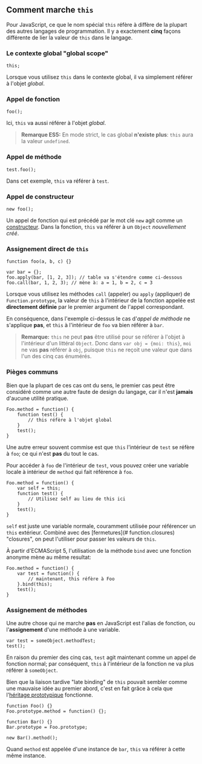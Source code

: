 ## Comment marche `this`

Pour JavaScript, ce que le nom spécial `this` réfère à diffère de la plupart des autres langages de programmation. Il y a exactement **cinq** façons différente de lier la valeur de `this` dans le langage.

### Le contexte global "global scope"

    this;

Lorsque vous utilisez `this` dans le contexte global, il va simplement référer à l'objet *global*.

### Appel de fonction

    foo();

Ici, `this` va aussi référer à l'objet *global*.

> **Remarque ES5:** En mode strict, le cas global **n'existe plus**: `this` aura la valeur `undefined`.

### Appel de méthode

    test.foo(); 

Dans cet exemple, `this` va référer à `test`.

### Appel de constructeur

    new foo(); 

Un appel de fonction qui est précédé par le mot clé `new` agit comme un [constructeur](#function.constructors). Dans la fonction, `this` va référer à un `Object` *nouvellement créé*.

### Assignement direct de `this`

    function foo(a, b, c) {}
    
    var bar = {};
    foo.apply(bar, [1, 2, 3]); // table va s'étendre comme ci-dessous
    foo.call(bar, 1, 2, 3); // mène à: a = 1, b = 2, c = 3

Lorsque vous utilisez les méthodes `call` (appeler) ou `apply` (appliquer) de `Function.prototype`, la valeur de `this` à l'intérieur de la fonction appelée est **directement définie** par le premier argument de l'appel correspondant.

En conséquence, dans l'exemple ci-dessus le cas d'*appel de méthode* ne s'applique **pas**, et `this` à l'intérieur de `foo` va bien référer à `bar`.

> **Remarque:** `this` ne peut **pas** être utilisé pour se référer à l'objet à l'intérieur d'un littéral `Object`.
> Donc dans `var obj = {moi: this}`, `moi` ne vas **pas** référer à `obj`, puisque `this` ne reçoit une valeur que dans l'un des cinq cas énumérés.

### Pièges communs

Bien que la plupart de ces cas ont du sens, le premier cas peut être considéré comme une autre faute de design du langage, car il n'est **jamais** d'aucune utilité pratique.

    Foo.method = function() {
        function test() {
            // this réfère à l'objet global
        }
        test();
    }

Une autre erreur souvent commise est que `this` l'intérieur de `test` se réfère à `foo`; ce qui n'est **pas** du tout le cas.

Pour accéder à `foo` de l'intérieur de `test`, vous pouvez créer une variable locale à intérieur de `method` qui fait référence à `foo`.

    Foo.method = function() {
        var self = this;
        function test() {
            // Utilisez self au lieu de this ici
        }
        test();
    }

`self` est juste une variable normale, couramment utilisée pour référencer un `this` extérieur. Combiné avec des [fermetures](# function.closures) "closures", on peut l'utiliser pour passer les valeurs de `this`.

À partir d'ECMAScript 5, l'utilisation de la méthode `bind` avec une fonction anonyme mène au même resultat:

    Foo.method = function() {
        var test = function() {
            // maintenant, this réfère à Foo
        }.bind(this);
        test();
    }

### Assignement de méthodes

Une autre chose qui ne marche **pas** en JavaScript est l'alias de fonction, ou l'**assignement** d'une méthode à une variable.

    var test = someObject.methodTest;
    test();

En raison du premier des cinq cas, `test` agit maintenant comme un appel de fonction normal; par conséquent, `this` à l'intérieur de la fonction ne va plus référer à `someObject`.

Bien que la liaison tardive "late binding" de `this` pouvait sembler comme une mauvaise idée au premier abord, c'est en fait grâce à cela que l'[héritage prototypique](#Object.prototype) fonctionne.

    function Foo() {}
    Foo.prototype.method = function() {};
    
    function Bar() {}
    Bar.prototype = Foo.prototype;
    
    new Bar().method();

Quand `method` est appelée d'une instance de `bar`, `this` va référer à cette même instance.

